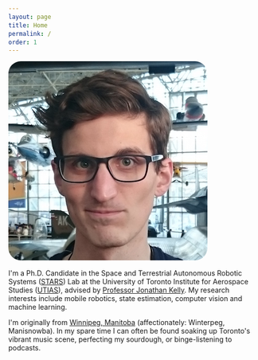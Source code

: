 ```yaml
---
layout: page
title: Home
permalink: /
order: 1
---
```


<div>
<img class="col one right" style="border-radius: 25px" src="assets/img/headshot.jpg">
<p>
I'm a Ph.D. Candidate in the Space and Terrestrial Autonomous Robotic Systems (<a href="http://starslab.ca/">STARS</a>)
Lab at the University of Toronto Institute for Aerospace Studies (<a href="http://utias.utoronto.ca/">UTIAS</a>), advised by <a href="http://jonathankelly.info">Professor Jonathan Kelly</a>.
My research interests include mobile robotics, state estimation, computer vision and machine learning.
<p>
</p>
I'm originally from <a href="https://www.google.ca/maps/place/Winnipeg,+MB">Winnipeg, Manitoba</a> (affectionately: Winterpeg, Manisnowba).
In my spare time I can often be found soaking up Toronto's vibrant music scene, perfecting my sourdough, or binge-listening to podcasts.
</p>
</div>
